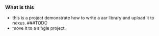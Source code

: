 ### What is this
+ this is a project demonstrate how to write a aar library and upload it to nexus.
###TODO
+ move it to a single project.
